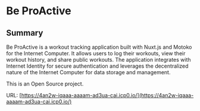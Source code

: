 # Be ProActive

## Summary

Be ProActive is a workout tracking application built with Nuxt.js and Motoko for the Internet Computer. It allows users to log their workouts, view their workout history, and share public workouts. The application integrates with Internet Identity for secure authentication and leverages the decentralized nature of the Internet Computer for data storage and management.

This is an Open Source project.

URL: [https://4an2w-iqaaa-aaaam-ad3ua-cai.icp0.io/](https://4an2w-iqaaa-aaaam-ad3ua-cai.icp0.io/)